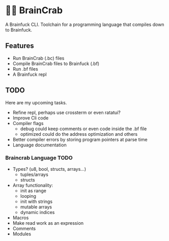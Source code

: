 # 🧠🦀 BrainCrab
A Brainfuck CLI. Toolchain for a programming language that compiles down to Brainfuck.

## Features
- Run BrainCrab (.bc) files
- Compile BrainCrab files to Brainfuck (.bf)
- Run .bf files
- A Brainfuck repl

## TODO
Here are my upcoming tasks.
- Refine repl, perhaps use crossterm or even ratatui?
- Improve Cli code
- Compiler flags
  - debug could keep comments or even code inside the .bf file
  - optimized could do the address optimization and others
- Better compiler errors by storing program pointers at parse time
- Language documentation

### Braincrab Language TODO
- Types? (u8, bool, structs, arrays...)
  - tuples/arrays
  - structs
- Array functionality:
  - init as range
  - looping
  - init with strings
  - mutable arrays
  - dynamic indices
- Macros
- Make read work as an expression
- Comments
- Modules